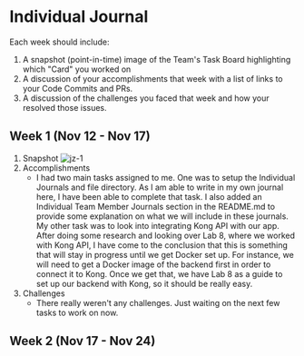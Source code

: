 # Individual Journal

Each week should include:

1. A snapshot (point-in-time) image of the Team's Task Board highlighting which "Card" you worked on
2. A discussion of your accomplishments that week with a list of links to your Code Commits and PRs.
3. A discussion of the challenges you faced that week and how your resolved those issues.

## Week 1 (Nov 12 - Nov 17)
1. Snapshot
![jz-1](https://user-images.githubusercontent.com/25803515/142089946-cd1b45cd-6951-4ff3-8bf2-8efc3f4415ae.png)
2. Accomplishments
    * I had two main tasks assigned to me. One was to setup the Individual Journals and file directory. As I am able to write in my own journal here, I have been able to complete that task. I also added an Individual Team Member Journals section in the README.md to provide some explanation on what we will include in these journals. My other task was to look into integrating Kong API with our app. After doing some research and looking over Lab 8, where we worked with Kong API, I have come to the conclusion that this is something that will stay in progress until we get Docker set up. For instance, we will need to get a Docker image of the backend first in order to connect it to Kong. Once we get that, we have Lab 8 as a guide to set up our backend with Kong, so it should be really easy.
3. Challenges
    * There really weren't any challenges. Just waiting on the next few tasks to work on now.

## Week 2 (Nov 17 - Nov 24)
